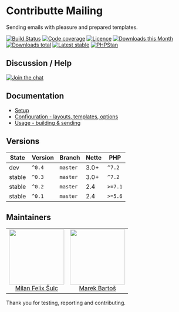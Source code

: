 # Contributte Mailing

Sending emails with pleasure and prepared templates.

[![Build Status](https://img.shields.io/travis/contributte/mailing.svg?style=flat-square)](https://travis-ci.org/contributte/mailing)
[![Code coverage](https://img.shields.io/coveralls/contributte/mailing.svg?style=flat-square)](https://coveralls.io/r/contributte/mailing)
[![Licence](https://img.shields.io/packagist/l/contributte/mailing.svg?style=flat-square)](https://packagist.org/packages/contributte/mailing)
[![Downloads this Month](https://img.shields.io/packagist/dm/contributte/mailing.svg?style=flat-square)](https://packagist.org/packages/contributte/mailing)
[![Downloads total](https://img.shields.io/packagist/dt/contributte/mailing.svg?style=flat-square)](https://packagist.org/packages/contributte/mailing)
[![Latest stable](https://img.shields.io/packagist/v/contributte/mailing.svg?style=flat-square)](https://packagist.org/packages/contributte/mailing)
[![PHPStan](https://img.shields.io/badge/PHPStan-enabled-brightgreen.svg?style=flat-square)](https://github.com/phpstan/phpstan)

## Discussion / Help

[![Join the chat](https://img.shields.io/gitter/room/contributte/contributte.svg?style=flat-square)](http://bit.ly/ctteg)

## Documentation

- [Setup](.docs/README.md#setup)
- [Configuration - layouts, templates, options](.docs/README.md#configuration)
- [Usage - building & sending](.docs/README.md#usage)

## Versions

| State       | Version | Branch   | Nette | PHP     |
|-------------|---------|----------|-------|---------|
| dev         | `^0.4`  | `master` | 3.0+  | `^7.2`  |
| stable      | `^0.3`  | `master` | 3.0+  | `^7.2`  |
| stable      | `^0.2`  | `master` | 2.4   | `>=7.1` |
| stable      | `^0.1`  | `master` | 2.4   | `>=5.6` |

## Maintainers

<table>
  <tbody>
    <tr>
      <td align="center">
        <a href="https://github.com/f3l1x">
            <img width="150" height="150" src="https://avatars2.githubusercontent.com/u/538058?v=3&s=150">
        </a>
        </br>
        <a href="https://github.com/f3l1x">Milan Felix Šulc</a>
      </td>
      <td align="center">
        <a href="https://github.com/mabar">
            <img width="150" height="150" src="https://avatars0.githubusercontent.com/u/20974277?s=150&v=4">
        </a>
        </br>
        <a href="https://github.com/mabar">Marek Bartoš</a>
      </td>
    </tr>
  </tbody>
</table>

Thank you for testing, reporting and contributing.
